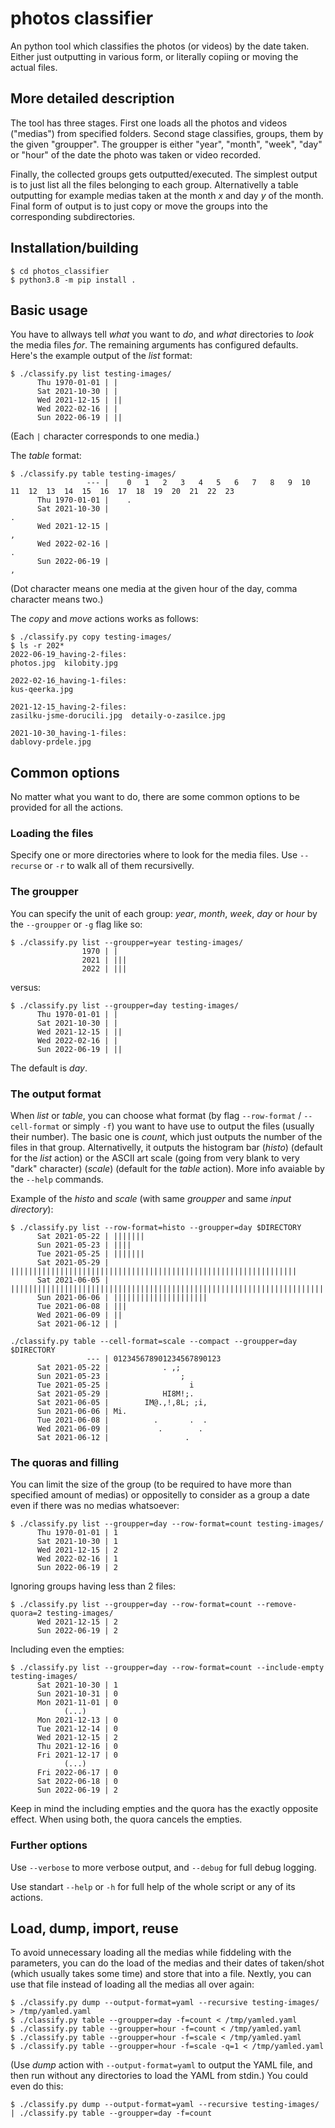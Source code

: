 # photos classifier

An python tool which classifies the photos (or videos) by the date taken. Either just outputting in various form, or literally copiing or moving the actual files.

## More detailed description
The tool has three stages. First one loads all the photos and videos ("medias") from specified folders. Second stage classifies, groups, them by the given "groupper". The groupper is either "year", "month", "week", "day" or "hour" of the date the photo was taken or video recorded.

Finally, the collected groups gets outputted/executed. The simplest output is to just list all the files belonging to each group. Alternativelly a table outputting for example medias taken at the month _x_ and day _y_ of the month. Final form of output is to just copy or move the groups into the corresponding subdirectories.

## Installation/building

    $ cd photos_classifier
    $ python3.8 -m pip install .

## Basic usage
You have to allways tell _what_ you want to _do_, and _what_ directories to _look_ the media files _for_. The remaining arguments has configured defaults. Here's the example output of the _list_ format:
````
$ ./classify.py list testing-images/
      Thu 1970-01-01 | |
      Sat 2021-10-30 | |
      Wed 2021-12-15 | ||
      Wed 2022-02-16 | |
      Sun 2022-06-19 | ||
````
(Each `|` character corresponds to one media.)

The _table_ format:
````
$ ./classify.py table testing-images/
                 --- |    0   1   2   3   4   5   6   7   8   9  10  11  12  13  14  15  16  17  18  19  20  21  22  23
      Thu 1970-01-01 |    .
      Sat 2021-10-30 |                                                        .                                        
      Wed 2021-12-15 |                                                                                            ,    
      Wed 2022-02-16 |                                                                                            .    
      Sun 2022-06-19 |                                                ,                                                
````
(Dot character means one media at the given hour of the day, comma character means two.)

The _copy_ and _move_ actions works as follows:
````
$ ./classify.py copy testing-images/
$ ls -r 202*
2022-06-19_having-2-files:
photos.jpg  kilobity.jpg

2022-02-16_having-1-files:
kus-qeerka.jpg

2021-12-15_having-2-files:
zasilku-jsme-dorucili.jpg  detaily-o-zasilce.jpg

2021-10-30_having-1-files:
dablovy-prdele.jpg
````

## Common options
No matter what you want to do, there are some common options to be provided for all the actions.

### Loading the files
Specify one or more directories where to look for the media files. Use `--recurse` or `-r` to walk all of them recursivelly.

### The groupper
You can specify the unit of each group: _year_, _month_, _week_, _day_ or _hour_ by the `--groupper` or `-g` flag like so:
````
$ ./classify.py list --groupper=year testing-images/
                1970 | |
                2021 | |||
                2022 | |||
````
versus:
````
$ ./classify.py list --groupper=day testing-images/
      Thu 1970-01-01 | |
      Sat 2021-10-30 | |
      Wed 2021-12-15 | ||
      Wed 2022-02-16 | |
      Sun 2022-06-19 | ||
````
The default is _day_.

### The output format
When _list_ or _table_, you can choose what format (by flag `--row-format` / `--cell-format` or simply `-f`) you want to have use to output the files (usually their number). The basic one is _count_, which just outputs the number of the files in that group. Alternativelly, it outputs the histogram bar (_histo_) (default for the _list_ action) or the ASCII art scale (going from very blank to very "dark" character) (_scale_) (default for the _table_ action). More info avaiable by the `--help` commands.

Example of the _histo_ and _scale_ (with same _groupper_ and same _input directory_):
````
$ ./classify.py list --row-format=histo --groupper=day $DIRECTORY
      Sat 2021-05-22 | |||||||
      Sun 2021-05-23 | ||||
      Tue 2021-05-25 | |||||||
      Sat 2021-05-29 | ||||||||||||||||||||||||||||||||||||||||||||||||||||||||||||||||
      Sat 2021-06-05 | ||||||||||||||||||||||||||||||||||||||||||||||||||||||||||||||||||||||||||||||||||||||||||||||||||||
      Sun 2021-06-06 | |||||||||||||||||||||
      Tue 2021-06-08 | |||
      Wed 2021-06-09 | ||
      Sat 2021-06-12 | |
````

````
./classify.py table --cell-format=scale --compact --groupper=day $DIRECTORY
                 --- | 012345678901234567890123
      Sat 2021-05-22 |            . ,;         
      Sun 2021-05-23 |                ;        
      Tue 2021-05-25 |                  i      
      Sat 2021-05-29 |            HI8M!;.      
      Sat 2021-06-05 |        IM@.,!,8L; ;i,   
      Sun 2021-06-06 | Mi.                     
      Tue 2021-06-08 |          .       .  .   
      Wed 2021-06-09 |           .        .    
      Sat 2021-06-12 |                 .       
````

### The quoras and filling
You can limit the size of the group (to be required to have more than specified amount of medias) or oppositelly to consider as a group a date even if there was no medias whatsoever:
````
$ ./classify.py list --groupper=day --row-format=count testing-images/
      Thu 1970-01-01 | 1
      Sat 2021-10-30 | 1
      Wed 2021-12-15 | 2
      Wed 2022-02-16 | 1
      Sun 2022-06-19 | 2
````
Ignoring groups having less than 2 files:
````
$ ./classify.py list --groupper=day --row-format=count --remove-quora=2 testing-images/
      Wed 2021-12-15 | 2
      Sun 2022-06-19 | 2
````
Including even the empties:
````
$ ./classify.py list --groupper=day --row-format=count --include-empty testing-images/
      Sat 2021-10-30 | 1
      Sun 2021-10-31 | 0
      Mon 2021-11-01 | 0
            (...)
      Mon 2021-12-13 | 0
      Tue 2021-12-14 | 0
      Wed 2021-12-15 | 2
      Thu 2021-12-16 | 0
      Fri 2021-12-17 | 0
            (...)
      Fri 2022-06-17 | 0
      Sat 2022-06-18 | 0
      Sun 2022-06-19 | 2
````

Keep in mind the including empties and the quora has the exactly opposite effect. When using both, the quora cancels the empties.

### Further options
Use `--verbose` to more verbose output, and `--debug` for full debug logging.

Use standart `--help` or `-h` for full help of the whole script or any of its actions.

## Load, dump, import, reuse
To avoid unnecessary loading all the medias while fiddeling with the parameters, you can do the load of the medias and their dates of taken/shot (which usually takes some time) and store that into a file. Nextly, you can use that file instead of loading all the medias all over again:
````
$ ./classify.py dump --output-format=yaml --recursive testing-images/ > /tmp/yamled.yaml
$ ./classify.py table --groupper=day -f=count < /tmp/yamled.yaml
$ ./classify.py table --groupper=hour -f=count < /tmp/yamled.yaml
$ ./classify.py table --groupper=hour -f=scale < /tmp/yamled.yaml
$ ./classify.py table --groupper=hour -f=scale -q=1 < /tmp/yamled.yaml
````
(Use _dump_ action with `--output-format=yaml` to output the YAML file, and then run without any directories to load the YAML from stdin.)
You could even do this:
````
$ ./classify.py dump --output-format=yaml --recursive testing-images/ | ./classify.py table --groupper=day -f=count
````



